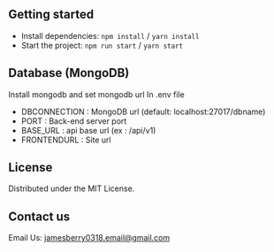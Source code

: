 ## Getting started

- Install dependencies: `npm install` / `yarn install`
- Start the project: `npm run start` / `yarn start`

## Database (MongoDB)
Install mongodb and set mongodb url
In .env file

- DBCONNECTION : MongoDB url (default: localhost:27017/dbname)
- PORT : Back-end server port
- BASE_URL : api base url (ex : /api/v1)
- FRONTENDURL : Site url

## License

Distributed under the MIT License.

## Contact us

Email Us: jamesberry0318.email@gmail.com
